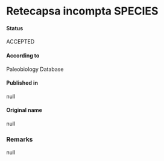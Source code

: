 Retecapsa incompta SPECIES
=======

#### Status
ACCEPTED

#### According to
Paleobiology Database

#### Published in
null

#### Original name
null

### Remarks
null